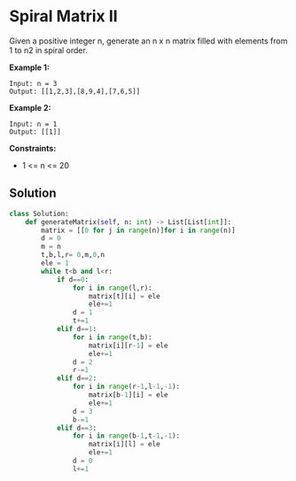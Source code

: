 <h1>Spiral Matrix II</h1>

<p>
Given a positive integer n, generate an n x n matrix filled with elements from 1 to n2 in spiral order.

<b>Example 1:</b>

    Input: n = 3
    Output: [[1,2,3],[8,9,4],[7,6,5]]
    
<b>Example 2:</b>

    Input: n = 1
    Output: [[1]]

<b>Constraints:</b>

- 1 <= n <= 20

<h2>Solution</h2>

```python
class Solution:
    def generateMatrix(self, n: int) -> List[List[int]]:
        matrix = [[0 for j in range(n)]for i in range(n)]
        d = 0
        m = n
        t,b,l,r= 0,m,0,n
        ele = 1
        while t<b and l<r:
            if d==0:
                for i in range(l,r):
                    matrix[t][i] = ele
                    ele+=1
                d = 1
                t+=1
            elif d==1:
                for i in range(t,b):
                    matrix[i][r-1] = ele
                    ele+=1
                d = 2
                r-=1
            elif d==2:
                for i in range(r-1,l-1,-1):
                    matrix[b-1][i] = ele
                    ele+=1
                d = 3
                b-=1
            elif d==3:
                for i in range(b-1,t-1,-1):
                    matrix[i][l] = ele
                    ele+=1
                d = 0
                l+=1
```
